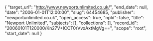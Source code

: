 {
  "target_url": "http://www.newportunlimited.co.uk/", 
  "end_date": null, 
  "date": "2006-01-01T12:00:00", 
  "slug": 64454685, 
  "publisher": "newportunlimited.co.uk", 
  "open_access": true, 
  "npld": false, 
  "title": "Newport Unlimited", 
  "subjects": [], 
  "collections": [], 
  "record_id": "20060101T120000/Kn27V+ICCT0rVvxAxtMgVg==", 
  "scope": "root", 
  "start_date": null
}

